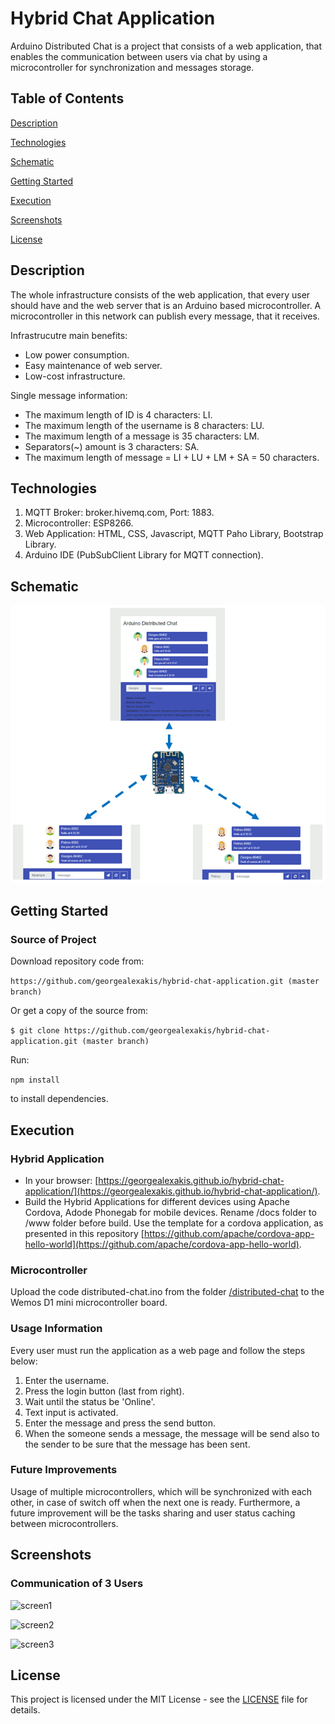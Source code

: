 # Hybrid Chat Application

Arduino Distributed Chat is a project that consists of a web application, that enables the communication between users via chat by using a microcontroller for synchronization and messages storage.

## Table of Contents

[Description](#description)

[Technologies](#technologies)

[Schematic](#schematic)

[Getting Started](#getting-started)

[Execution](#execution)

[Screenshots](#screenshots)

[License](#license)

## Description

The whole infrastructure consists of the web application, that every user should have and the web server that is an Arduino based microcontroller. A microcontroller in this network can publish every message, that it receives.

Infrastrucutre main benefits:

* Low power consumption.
* Easy maintenance of web server.
* Low-cost infrastructure.

Single message information:

* The maximum length of ID is 4 characters: LI.
* The maximum length of the username is 8 characters: LU.
* The maximum length of a message is 35 characters: LM.
* Separators(~) amount is 3 characters: SA.
* The maximum length of message = LI + LU + LM + SA = 50 characters.

## Technologies

1.	MQTT Broker: broker.hivemq.com, Port: 1883.
2.	Microcontroller: ESP8266.
3.	Web Application: HTML, CSS, Javascript, MQTT Paho Library, Bootstrap Library.
4.	Arduino IDE (PubSubClient Library for MQTT connection).

## Schematic

![schematic](screenshots/schematic.png)

## Getting Started

### Source of Project

Download repository code from:

``` https://github.com/georgealexakis/hybrid-chat-application.git (master branch) ```

Or get a copy of the source from:

``` $ git clone https://github.com/georgealexakis/hybrid-chat-application.git (master branch) ```

Run:

``` npm install ```

to install dependencies.

## Execution

### Hybrid Application

* In your browser: [https://georgealexakis.github.io/hybrid-chat-application/](https://georgealexakis.github.io/hybrid-chat-application/).
* Build the Hybrid Applications for different devices using Apache Cordova, Adode Phonegab for mobile devices. Rename /docs folder to /www folder before build. Use the template for a cordova application, as presented in this repository 
[https://github.com/apache/cordova-app-hello-world](https://github.com/apache/cordova-app-hello-world).

### Microcontroller 

Upload the code distributed-chat.ino from the folder [/distributed-chat](https://github.com/georgealexakis/hybrid-chat-application/tree/master/distributed-chat) to the Wemos D1 mini microcontroller board.

### Usage Information

Every user must run the application as a web page and follow the steps below:

1. Enter the username.
2. Press the login button (last from right).
3. Wait until the status be 'Online'.
4. Text input is activated.
5. Enter the message and press the send button.
6. When the someone sends a message, the message will be send also to the sender to be sure that the message has been sent.

### Future Improvements

Usage of multiple microcontrollers, which will be synchronized with each other, in case of switch off when the next one is ready. Furthermore, a future improvement will be the tasks sharing and user status caching between microcontrollers.

## Screenshots

### Communication of 3 Users

![screen1](screenshots/screen1.png)

![screen2](screenshots/screen2.png)

![screen3](screenshots/screen3.png)

## License

This project is licensed under the MIT License - see the [LICENSE](LICENSE) file for details.